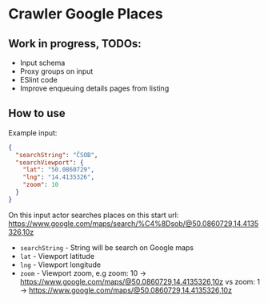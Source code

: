 # Crawler Google Places

## Work in progress, TODOs:
- Input schema
- Proxy groups on input
- ESlint code
- Improve enqueuing details pages from listing

## How to use

Example input:
```json
{
  "searchString": "ČSOB",
  "searchViewport": {
    "lat": "50.0860729",
    "lng": "14.4135326",
    "zoom": 10
  }
}
```
On this input actor searches places on this start url: https://www.google.com/maps/search/%C4%8Dsob/@50.0860729,14.4135326,10z

- `searchString` - String will be search on Google maps
- `lat` - Viewport latitude
- `lng` - Viewport longitude
- `zoom` - Viewport zoom, e.g zoom: 10 -> https://www.google.com/maps/@50.0860729,14.4135326,10z vs zoom: 1 -> https://www.google.com/maps/@50.0860729,14.4135326,10z
